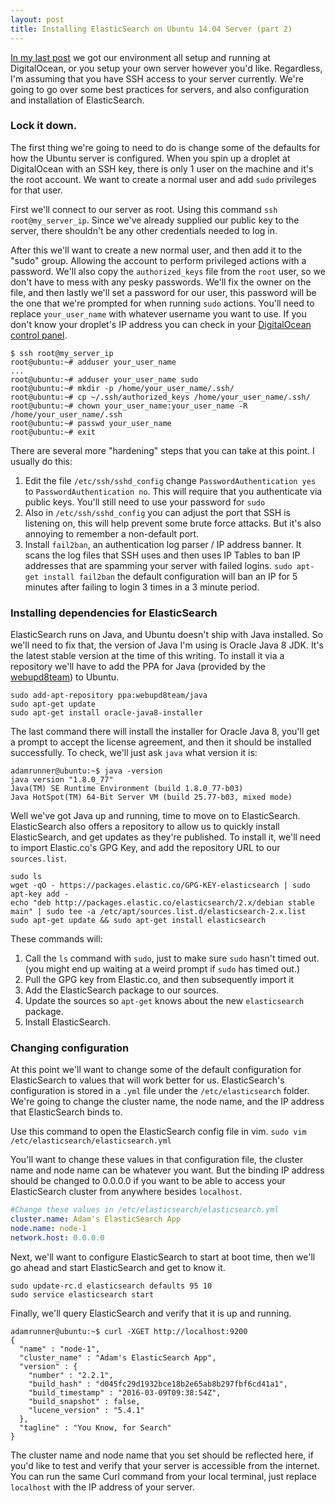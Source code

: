 ```yaml
---
layout: post
title: Installing ElasticSearch on Ubuntu 14.04 Server (part 2)
---
```


[In my last post](/2016-03-24-elastic-search-part-1) we got our environment all setup and running at DigitalOcean, or you setup your own server however you'd like. Regardless, I'm assuming that you have SSH access to your server currently. We're going to go over some best practices for servers, and also configuration and installation of ElasticSearch.

### Lock it down.
The first thing we're going to need to do is change some of the defaults for how the Ubuntu server is configured. When you spin up a droplet at DigitalOcean with an SSH key, there is only 1 user on the machine and it's the root account. We want to create a normal user and add `sudo` privileges for that user.

First we'll connect to our server as root. Using this command `ssh root@my_server_ip`. Since we've already supplied our public key to the server, there shouldn't be any other credentials needed to log in.

After this we'll want to create a new normal user, and then add it to the "sudo" group. Allowing the account to perform privileged actions with a password. We'll also copy the `authorized_keys` file from the `root` user, so we don't have to mess with any pesky passwords. We'll fix the owner on the file, and then lastly we'll set a password for our user, this password will be the one that we're prompted for when running `sudo` actions.
You'll need to replace `your_user_name` with whatever username you want to use. If you don't know your droplet's IP address you can check in your [DigitalOcean control panel](https://cloud.digitalocean.com/droplets).

~~~
$ ssh root@my_server_ip
root@ubuntu:~# adduser your_user_name
...
root@ubuntu:~# adduser your_user_name sudo
root@ubuntu:~# mkdir -p /home/your_user_name/.ssh/
root@ubuntu:~# cp ~/.ssh/authorized_keys /home/your_user_name/.ssh/
root@ubuntu:~# chown your_user_name:your_user_name -R /home/your_user_name/.ssh
root@ubuntu:~# passwd your_user_name
root@ubuntu:~# exit
~~~

There are several more "hardening" steps that you can take at this point. I usually do this:

1. Edit the file `/etc/ssh/sshd_config` change `PasswordAuthentication yes` to `PasswordAuthentication no`. This will require that you authenticate via public keys. You'll still need to use your password for `sudo`
1. Also in `/etc/ssh/sshd_config` you can adjust the port that SSH is listening on, this will help prevent some brute force attacks. But it's also annoying to remember a non-default port.
1. Install `fail2ban`, an authentication log parser / IP address banner. It scans the log files that SSH uses and then uses IP Tables to ban IP addresses that are spamming your server with failed logins. `sudo apt-get install fail2ban` the default configuration will ban an IP for 5 minutes after failing to login 3 times in a 3 minute period.

### Installing dependencies for ElasticSearch
ElasticSearch runs on Java, and Ubuntu doesn't ship with Java installed. So we'll need to fix that, the version of Java I'm using is Oracle Java 8 JDK. It's the latest stable version at the time of this writing. To install it via a repository we'll have to add the PPA for Java (provided by the [webupd8team](http://www.webupd8.org/)) to Ubuntu.

~~~
sudo add-apt-repository ppa:webupd8team/java
sudo apt-get update
sudo apt-get install oracle-java8-installer
~~~

The last command there will install the installer for Oracle Java 8, you'll get a prompt to accept the license agreement, and then it should be installed successfully.
To check, we'll just ask `java` what version it is:

~~~
adamrunner@ubuntu:~$ java -version
java version "1.8.0_77"
Java(TM) SE Runtime Environment (build 1.8.0_77-b03)
Java HotSpot(TM) 64-Bit Server VM (build 25.77-b03, mixed mode)
~~~

Well we've got Java up and running, time to move on to ElasticSearch. ElasticSearch also offers a repository to allow us to quickly install ElasticSearch, and get updates as they're published. To install it, we'll need to import Elastic.co's GPG Key, and add the repository URL to our `sources.list`.

~~~
sudo ls
wget -qO - https://packages.elastic.co/GPG-KEY-elasticsearch | sudo apt-key add -
echo "deb http://packages.elastic.co/elasticsearch/2.x/debian stable main" | sudo tee -a /etc/apt/sources.list.d/elasticsearch-2.x.list
sudo apt-get update && sudo apt-get install elasticsearch
~~~

These commands will:

1. Call the `ls` command with `sudo`, just to make sure `sudo` hasn't timed out. (you might end up waiting at a weird prompt if `sudo` has timed out.)
1. Pull the GPG key from Elastic.co, and then subsequently import it
1. Add the ElasticSearch package to our sources.
1. Update the sources so `apt-get` knows about the new `elasticsearch` package.
1. Install ElasticSearch.

### Changing configuration
At this point we'll want to change some of the default configuration for ElasticSearch to values that will work better for us. ElasticSearch's configuration is stored in a `.yml` file under the `/etc/elasticsearch` folder. We're going to change the cluster name, the node name, and the IP address that ElasticSearch binds to.

Use this command to open the ElasticSearch config file in vim. `sudo vim /etc/elasticsearch/elasticsearch.yml`

You'll want to change these values in that configuration file, the cluster name and node name can be whatever you want. But the binding IP address should be changed to 0.0.0.0 if you want to be able to access your ElasticSearch cluster from anywhere besides `localhost`.

~~~yml
#Change these values in /etc/elasticsearch/elasticsearch.yml
cluster.name: Adam's ElasticSearch App
node.name: node-1
network.host: 0.0.0.0
~~~

Next, we'll want to configure ElasticSearch to start at boot time, then we'll go ahead and start ElasticSearch and get to know it.

~~~
sudo update-rc.d elasticsearch defaults 95 10
sudo service elasticsearch start
~~~

Finally, we'll query ElasticSearch and verify that it is up and running.

~~~
adamrunner@ubuntu:~$ curl -XGET http://localhost:9200
{
  "name" : "node-1",
  "cluster_name" : "Adam's ElasticSearch App",
  "version" : {
    "number" : "2.2.1",
    "build_hash" : "d045fc29d1932bce18b2e65ab8b297fbf6cd41a1",
    "build_timestamp" : "2016-03-09T09:38:54Z",
    "build_snapshot" : false,
    "lucene_version" : "5.4.1"
  },
  "tagline" : "You Know, for Search"
}
~~~

The cluster name and node name that you set should be reflected here, if you'd like to test and verify that your server is accessible from the internet. You can run the same Curl command from your local terminal, just replace `localhost` with the IP address of your server.
